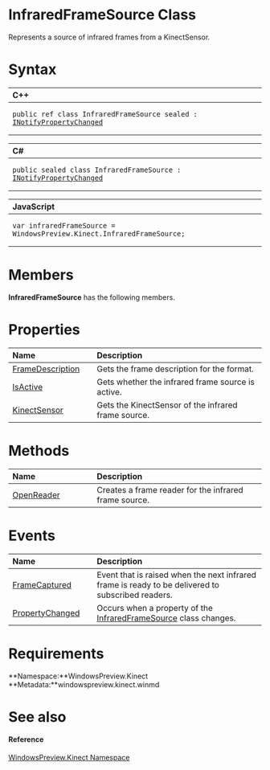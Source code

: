 InfraredFrameSource Class  
=========================  

Represents a source of infrared frames from a KinectSensor. <span id="syntaxSection"></span>

Syntax  
======  

<table>
<colgroup>
<col width="100%" />
</colgroup>
<thead>
<tr class="header">
<th align="left">C++</th>
</tr>
</thead>
<tbody>
<tr class="odd">
<td align="left"><pre><code>public ref class InfraredFrameSource sealed : <a href="../Data/INotifyPropertyChanged.md">INotifyPropertyChanged</a></code></pre></td>
</tr>
</tbody>
</table>

<table>
<colgroup>
<col width="100%" />
</colgroup>
<thead>
<tr class="header">
<th align="left">C#</th>
</tr>
</thead>
<tbody>
<tr class="odd">
<td align="left"><pre><code>public sealed class InfraredFrameSource : <a href="../Data/INotifyPropertyChanged.md">INotifyPropertyChanged</a></code></pre></td>
</tr>
</tbody>
</table>

<table>
<colgroup>
<col width="100%" />
</colgroup>
<thead>
<tr class="header">
<th align="left">JavaScript</th>
</tr>
</thead>
<tbody>
<tr class="odd">
<td align="left"><pre><code>var infraredFrameSource = WindowsPreview.Kinect.InfraredFrameSource;</code></pre></td>
</tr>
</tbody>
</table>

<span id="classMembersSection"></span>

Members  
=======  

**InfraredFrameSource** has the following members.  

<span id="publicpropertiesSection"></span>

Properties  
==========  

<table>
<colgroup>
<col width="30%" />
<col width="60%" />
</colgroup>
<thead>
<tr class="header">
<th align="left">Name</th>
<th align="left">Description</th>
</tr>
</thead>
<tbody>
<tr class="odd">
<td align="left"><a href="InfraredFrameSource_Class/Properties/FrameDescription_Property.md">FrameDescription</a></td>
<td align="left">Gets the frame description for the format.</td>
</tr>
<tr class="even">
<td align="left"><a href="InfraredFrameSource_Class/Properties/IsActive_Property.md">IsActive</a></td>
<td align="left">Gets whether the infrared frame source is active.</td>
</tr>
<tr class="odd">
<td align="left"><a href="InfraredFrameSource_Class/Properties/KinectSensor_Property.md">KinectSensor</a></td>
<td align="left">Gets the KinectSensor of the infrared frame source.</td>
</tr>
</tbody>
</table>

<span id="publicmethodsSection"></span>

Methods  
=======  

<table>
<colgroup>
<col width="30%" />
<col width="60%" />
</colgroup>
<thead>
<tr class="header">
<th align="left">Name</th>
<th align="left">Description</th>
</tr>
</thead>
<tbody>
<tr class="odd">
<td align="left"><a href="InfraredFrameSource_Class/Methods/OpenReader_Method.md">OpenReader</a></td>
<td align="left">Creates a frame reader for the infrared frame source.</td>
</tr>
</tbody>
</table>

<span id="publiceventsSection"></span>

Events  
======  

<table>
<colgroup>
<col width="30%" />
<col width="60%" />
</colgroup>
<thead>
<tr class="header">
<th align="left">Name</th>
<th align="left">Description</th>
</tr>
</thead>
<tbody>
<tr class="odd">
<td align="left"><a href="InfraredFrameSource_Class/Events/FrameCaptured_Event.md">FrameCaptured</a></td>
<td align="left">Event that is raised when the next infrared frame is ready to be delivered to subscribed readers.</td>
</tr>
<tr class="even">
<td align="left"><a href="InfraredFrameSource_Class/Events/PropertyChanged_Event.md">PropertyChanged</a></td>
<td align="left">Occurs when a property of the <a href="">InfraredFrameSource</a> class changes.</td>
</tr>
</tbody>
</table>

<span id="requirements"></span>

Requirements  
============  

**Namespace:**WindowsPreview.Kinect  
**Metadata:**windowspreview.kinect.winmd  

<span id="ID4E3"></span>

See also  
========  

<span id="ID4E5"></span>
#### Reference  

[WindowsPreview.Kinect Namespace](../Kinect.md)  



<!--Please do not edit the data in the comment block below.-->
<!--
TOCTitle : InfraredFrameSource Class
RLTitle : InfraredFrameSource Class
KeywordK : InfraredFrameSource class, about
HelpPriority : 2
TopicType : apiref
KeywordF : WindowsPreview.Kinect.InfraredFrameSource
KeywordF : InfraredFrameSource
KeywordF : WindowsPreview.Kinect.InfraredFrameSource
KeywordA : T:WindowsPreview.Kinect.InfraredFrameSource
AssetID : T:WindowsPreview.Kinect.InfraredFrameSource
Locale : en-us
CommunityContent : 1
APIType : Managed
APILocation : windowspreview.kinect.winmd
APIName : WindowsPreview.Kinect.InfraredFrameSource
TargetOS : Windows
TopicType : kbSyntax
DevLang : VB
DevLang : CSharp
DevLang : JavaScript
DevLang : C++
DocSet : K4Wv2
ProjType : K4Wv2Proj
Technology : Kinect for Windows
Product : Kinect for Windows SDK v2
productversion : 20
-->
